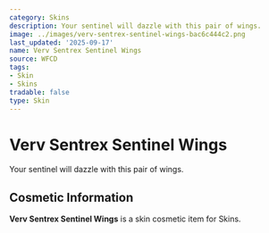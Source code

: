 ```yaml
---
category: Skins
description: Your sentinel will dazzle with this pair of wings.
image: ../images/verv-sentrex-sentinel-wings-bac6c444c2.png
last_updated: '2025-09-17'
name: Verv Sentrex Sentinel Wings
source: WFCD
tags:
- Skin
- Skins
tradable: false
type: Skin
---
```


# Verv Sentrex Sentinel Wings

Your sentinel will dazzle with this pair of wings.

## Cosmetic Information

**Verv Sentrex Sentinel Wings** is a skin cosmetic item for Skins.

